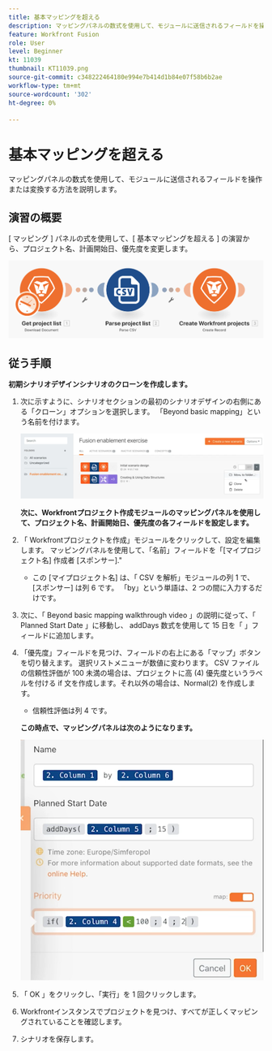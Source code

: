 ```yaml
---
title: 基本マッピングを超える
description: マッピングパネルの数式を使用して、モジュールに送信されるフィールドを操作または変換する方法を説明します。
feature: Workfront Fusion
role: User
level: Beginner
kt: 11039
thumbnail: KT11039.png
source-git-commit: c348222464180e994e7b414d1b84e07f58b6b2ae
workflow-type: tm+mt
source-wordcount: '302'
ht-degree: 0%

---
```



# 基本マッピングを超える

マッピングパネルの数式を使用して、モジュールに送信されるフィールドを操作または変換する方法を説明します。

## 演習の概要

[ マッピング ] パネルの式を使用して、[ 基本マッピングを超える ] の演習から、プロジェクト名、計画開始日、優先度を変更します。

![基本マッピング画像 1 を超えています](../12-exercises/assets/beyond-basic-mapping-walkthrough-1.png)

## 従う手順

**初期シナリオデザインシナリオのクローンを作成します。**

1. 次に示すように、シナリオセクションの最初のシナリオデザインの右側にある「クローン」オプションを選択します。 「Beyond basic mapping」という名前を付けます。

   ![Beyond Basic Mapping Image 2](../12-exercises/assets/beyond-basic-mapping-walkthrough-2.png)

   **次に、Workfrontプロジェクト作成モジュールのマッピングパネルを使用して、プロジェクト名、計画開始日、優先度の各フィールドを設定します。**

1. 「 Workfrontプロジェクトを作成」モジュールをクリックして、設定を編集します。 マッピングパネルを使用して、「名前」フィールドを「[マイプロジェクト名] 作成者 [スポンサー].&quot;

   + この [マイプロジェクト名] は、「 CSV を解析」モジュールの列 1 で、 [スポンサー] は列 6 です。 「by」という単語は、2 つの間に入力するだけです。

1. 次に、「 Beyond basic mapping walkthrough video 」の説明に従って、「 Planned Start Date 」に移動し、 addDays 数式を使用して 15 日を「 」フィールドに追加します。
1. 「優先度」フィールドを見つけ、フィールドの右上にある「マップ」ボタンを切り替えます。 選択リストメニューが数値に変わります。 CSV ファイルの信頼性評価が 100 未満の場合は、プロジェクトに高 (4) 優先度というラベルを付ける if 文を作成します。それ以外の場合は、Normal(2) を作成します。

   + 信頼性評価は列 4 です。

   **この時点で、マッピングパネルは次のようになります。**

   ![Beyond Basic Mapping Image 3](../12-exercises/assets/beyond-basic-mapping-walkthrough-3.png)

1. 「 OK 」をクリックし、「実行」を 1 回クリックします。
1. Workfrontインスタンスでプロジェクトを見つけ、すべてが正しくマッピングされていることを確認します。
1. シナリオを保存します。
